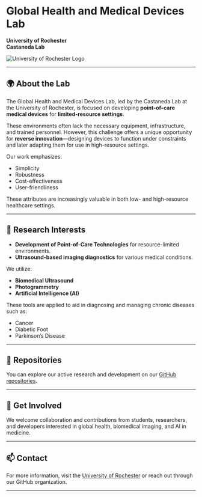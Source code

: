 # Global Health and Medical Devices Lab

**University of Rochester**  
**Castaneda Lab**

![University of Rochester Logo](https://upload.wikimedia.org/wikipedia/en/thumb/6/60/Rochester_Yellowjackets_logo.svg/1200px-Rochester_Yellowjackets_logo.svg.png) <!-- Replace with local image if needed -->

---

## 🌍 About the Lab

The Global Health and Medical Devices Lab, led by the Castaneda Lab at the University of Rochester, is focused on developing **point-of-care medical devices** for **limited-resource settings**.

These environments often lack the necessary equipment, infrastructure, and trained personnel. However, this challenge offers a unique opportunity for **reverse innovation**—designing devices to function under constraints and later adapting them for use in high-resource settings.

Our work emphasizes:
- Simplicity
- Robustness
- Cost-effectiveness
- User-friendliness

These attributes are increasingly valuable in both low- and high-resource healthcare settings.

---

## 🧠 Research Interests

- **Development of Point-of-Care Technologies** for resource-limited environments.
- **Ultrasound-based imaging diagnostics** for various medical conditions.

We utilize:
- **Biomedical Ultrasound**
- **Photogrammetry**
- **Artificial Intelligence (AI)**

These tools are applied to aid in diagnosing and managing chronic diseases such as:
- Cancer
- Diabetic Foot
- Parkinson’s Disease

---

## 📂 Repositories

You can explore our active research and development on our [GitHub repositories](https://github.com/castanedalab).

---

## 🔗 Get Involved

We welcome collaboration and contributions from students, researchers, and developers interested in global health, biomedical imaging, and AI in medicine.

---

## 📫 Contact

For more information, visit the [University of Rochester](https://www.rochester.edu) or reach out through our GitHub organization.

---

